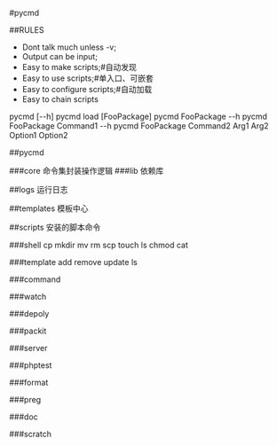 #pycmd

##RULES
- Dont talk much unless -v;
- Output can be input;
- Easy to make scripts;#自动发现
- Easy to use scripts;#单入口、可嵌套
- Easy to configure scripts;#自动加载
- Easy to chain scripts


pycmd [--h]
pycmd load [FooPackage]
pycmd FooPackage --h
pycmd FooPackage Command1 --h
pycmd FooPackage Command2 Arg1 Arg2 Option1 Option2


##pycmd

###core
命令集封装操作逻辑
###lib
依赖库

##logs
运行日志

##templates
模板中心


##scripts
安装的脚本命令

###shell
cp 
mkdir
mv 
rm
scp
touch
ls
chmod
cat

###template
add
remove
update
ls


###command

###watch

###depoly

###packit

###server

###phptest

###format

###preg

###doc

###scratch


